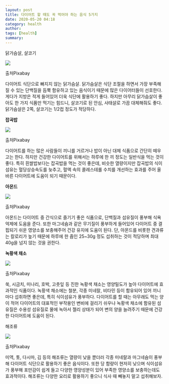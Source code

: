 ```yaml
---
layout: post
title: 다이어트 할 때도 꼭 먹어야 하는 음식 5가지
date: 2020-05-20 04:18
category: health
author: 
tags: [health]
summary: 
---
```



닭가슴살, 살코기  

![](https://img1.daumcdn.net/thumb/R720x0/?fname=https%3A%2F%2Ft1.daumcdn.net%2Fliveboard%2Finterstella-story%2Fbe60a99e30e84dc1ae0a1abd70d19f50.JPG)

출처Pixabay

다이어트 식단으로 빠지지 않는 닭가슴살. 닭가슴살은 식단 조절을 하면서 가장 부족해질 수 있는 단백질을 듬뿍 함유하고 있는 음식이기 때문에 많은 다이어터들이 선호한다. 게다가 지방은 적게 들어있어 더욱 식단에 활용하기 좋다. 하지만 아무리 닭가슴살이 좋아도 한 가지 식품만 먹기는 힘드니, 살코기로 된 안심, 사태살로 가끔 대체해줘도 좋다. 닭가슴살은 2쪽, 살코기는 1/2컵 정도가 적당하다.

**잡곡밥**

![](https://img1.daumcdn.net/thumb/R720x0/?fname=https%3A%2F%2Ft1.daumcdn.net%2Fliveboard%2Finterstella-story%2F4cfb0ef4eea14f72b762ef3f48569919.JPG)

출처Pixabay

다이어트를 하는 많은 사람들이 끼니를 거르거나 밥이 아닌 대체 식품으로 간단히 떼우고는 한다. 하지만 건강한 다이어트를 위해서는 하루에 한 끼 정도는 일반식을 먹는 것이 좋다. 특히 흰쌀밥보다는 잡곡밥을 먹는 것이 좋은데, 비슷한 열량이지만 잡곡밥의 식이섬유는 혈당상승속도를 늦추고, 혈액 속의 콜레스테롤 수치를 개선하는 효과를 주어 올바른 다이어트에 도움이 되기 때문이다.

**아몬드**

![](https://img1.daumcdn.net/thumb/R720x0/?fname=https%3A%2F%2Ft1.daumcdn.net%2Fliveboard%2Finterstella-story%2F22f72a96b5034e5ba8fb7a23e961275a.JPG)

출처Pixabay

아몬드는 다이어트 중 간식으로 즐기기 좋은 식품으로, 단백질과 섬유질이 풍부해 식욕 억제에 도움을 준다. 또한 마그네슘과 같은 무기질이 풍부하게 들어있어 다이어트 중 결핍되기 쉬운 영양소를 보충해주어 건강 유지에 도움이 된다. 단, 아몬드를 비롯한 견과류는 칼로리가 높기 때문에 하루에 한 줌인 25~30g 정도 섭취하는 것이 적당하며 최대 40g을 넘지 않는 것을 권한다.

**녹황색 채소**

![](https://img1.daumcdn.net/thumb/R720x0/?fname=https%3A%2F%2Ft1.daumcdn.net%2Fliveboard%2Finterstella-story%2F4eea982ef64946ebb0e8d17f3432571a.JPG)

출처Pixabay

쑥, 시금치, 미나리, 호박, 고춧잎 등 진한 녹황색 채소는 영양밀도가 높아 다이어트에 효과적인 식품이다. 녹황색 채소에는 철분, 각종 미네랄, 비타민 등이 함유되어 있어 끼니마다 섭취하면 좋은데, 특히 식이섬유가 풍부하다. 다이어트를 할 때는 아무래도 먹는 양이 적어 다이어트의 대표적인 부작용인 변비에 걸리기 쉬우나 녹황색 채소에 함유된 섬유질은 수용성 섬유질로 물에 녹아서 젤리 상태가 되어 변의 양을 늘려주기 때문에 건강한 다이어트에 도움이 된다.

  

해조류

![](https://img1.daumcdn.net/thumb/R720x0/?fname=https%3A%2F%2Ft1.daumcdn.net%2Fliveboard%2Finterstella-story%2F149004aefcdc47b98547d713a67bd013.JPG)

출처Pixabay

미역, 톳, 다시마, 김 등의 해조류는 열량이 낮을 뿐더러 각종 미네랄과 마그네슘이 풍부해 다이어트 식단으로 활용하기 좋은 음식이다. 또한 당 함량이 현저히 낮으며 식이섬유가 풍부해 포만감이 쉽게 들고 다양한 영양성분이 있어 부족한 영양소를 보충하는데도 효과적이다. 해조류는 다양한 요리로 활용하기 좋으니 식사 때 빼놓지 말고 섭취해보자.